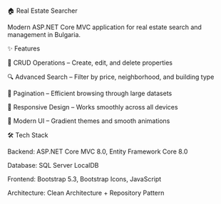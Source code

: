 🏠 Real Estate Searcher

Modern ASP.NET Core MVC application for real estate search and management in Bulgaria.






✨ Features

🏡 CRUD Operations – Create, edit, and delete properties

🔍 Advanced Search – Filter by price, neighborhood, and building type

📄 Pagination – Efficient browsing through large datasets

📱 Responsive Design – Works smoothly across all devices

🎨 Modern UI – Gradient themes and smooth animations

🛠️ Tech Stack

Backend: ASP.NET Core MVC 8.0, Entity Framework Core 8.0

Database: SQL Server LocalDB

Frontend: Bootstrap 5.3, Bootstrap Icons, JavaScript

Architecture: Clean Architecture + Repository Pattern
